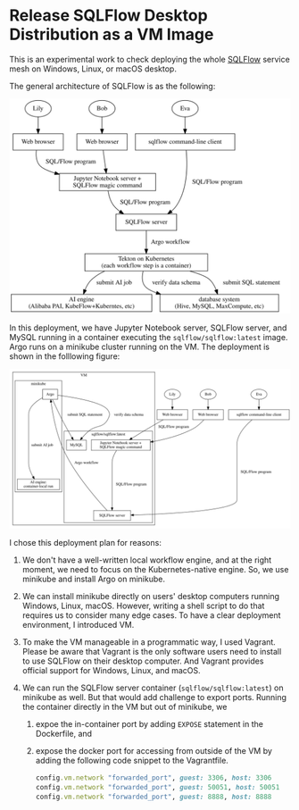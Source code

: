 # Release SQLFlow Desktop Distribution as a VM Image

This is an experimental work to check deploying the whole
[SQLFlow](https://sqlflow.org/sqlflow) service mesh on Windows, Linux,
or macOS desktop.

The general architecture of SQLFlow is as the following:

![](figures/arch.svg)

In this deployment, we have Jupyter Notebook server, SQLFlow server,
and MySQL running in a container executing the
`sqlflow/sqlflow:latest` image.  Argo runs on a minikube cluster
running on the VM.  The deployment is shown in the folllowing figure:

![](figures/arch_vm.svg)

I chose this deployment plan for reasons:

1. We don't have a well-written local workflow engine, and at the
   right moment, we need to focus on the Kubernetes-native engine.
   So, we use minikube and install Argo on minikube.

1. We can install minikube directly on users' desktop computers
   running Windows, Linux, macOS.  However, writing a shell script to
   do that requires us to consider many edge cases.  To have a clear
   deployment environment, I introduced VM.

1. To make the VM manageable in a programmatic way, I used Vagrant.
   Please be aware that Vagrant is the only software users need to
   install to use SQLFlow on their desktop computer.  And Vagrant
   provides official support for Windows, Linux, and macOS.

1. We can run the SQLFlow server container (`sqlflow/sqlflow:latest`)
   on minikube as well.  But that would add challenge to export ports.
   Running the container directly in the VM but out of minikube, we

   1. expoe the in-container port by adding `EXPOSE` statement in the
      Dockerfile, and
   1. expose the docker port for accessing from outside of the VM by
      adding the following code snippet to the Vagrantfile.

      ```ruby
      config.vm.network "forwarded_port", guest: 3306, host: 3306
      config.vm.network "forwarded_port", guest: 50051, host: 50051
      config.vm.network "forwarded_port", guest: 8888, host: 8888
      ```
